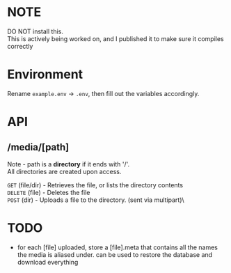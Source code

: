# NOTE
DO NOT install this.  
This is actively being worked on, and I published it to make sure it compiles correctly  

# Environment
Rename `example.env` -> `.env`, then fill out the variables accordingly.

# API
## /media/[path]
Note - path is a **directory** if it ends with '/'.\
All directories are created upon access.  

`GET` (file/dir) - Retrieves the file, or lists the directory contents\
`DELETE` (file) - Deletes the file\
`POST` (dir) - Uploads a file to the directory. (sent via multipart)\

# TODO
- for each [file] uploaded, store a [file].meta that contains all the names the media is aliased under. can be used to restore the database and download everything